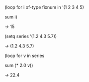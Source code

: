  

(loop for i of-type fixnum in ’(1 2 3 4 5) 

sum i) 

*→* 15 

(setq series ’(1.2 4.3 5.7)) 

*→* (1.2 4.3 5.7) 

(loop for v in series 

sum (\* 2.0 v)) 

*→* 22.4 

